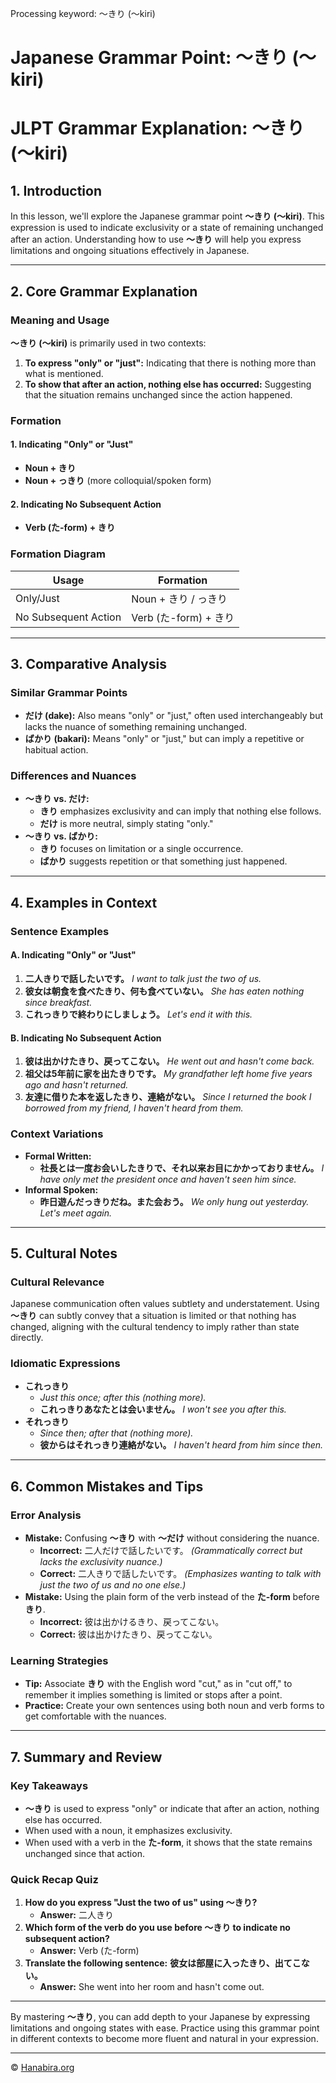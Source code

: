 Processing keyword: ～きり (〜kiri)
# Japanese Grammar Point: ～きり (〜kiri)
# JLPT Grammar Explanation: ～きり (〜kiri)
## 1. Introduction
In this lesson, we'll explore the Japanese grammar point **～きり (〜kiri)**. This expression is used to indicate exclusivity or a state of remaining unchanged after an action. Understanding how to use **～きり** will help you express limitations and ongoing situations effectively in Japanese.

---
## 2. Core Grammar Explanation
### Meaning and Usage
**～きり (〜kiri)** is primarily used in two contexts:
1. **To express "only" or "just":** Indicating that there is nothing more than what is mentioned.
2. **To show that after an action, nothing else has occurred:** Suggesting that the situation remains unchanged since the action happened.
### Formation
#### 1. Indicating "Only" or "Just"
- **Noun + きり**
- **Noun + っきり** (more colloquial/spoken form)
#### 2. Indicating No Subsequent Action
- **Verb (た-form) + きり**
### Formation Diagram
| Usage                            | Formation                    |
|----------------------------------|------------------------------|
| Only/Just                        | Noun + きり / っきり          |
| No Subsequent Action             | Verb (た-form) + きり         |
---
## 3. Comparative Analysis
### Similar Grammar Points
- **だけ (dake):** Also means "only" or "just," often used interchangeably but lacks the nuance of something remaining unchanged.
- **ばかり (bakari):** Means "only" or "just," but can imply a repetitive or habitual action.
### Differences and Nuances
- **～きり vs. だけ:**
  - **きり** emphasizes exclusivity and can imply that nothing else follows.
  - **だけ** is more neutral, simply stating "only."
- **～きり vs. ばかり:**
  - **きり** focuses on limitation or a single occurrence.
  - **ばかり** suggests repetition or that something just happened.
---
## 4. Examples in Context
### Sentence Examples
#### A. Indicating "Only" or "Just"
1. **二人きりで話したいです。**
   *I want to talk just the two of us.*
2. **彼女は朝食を食べたきり、何も食べていない。**
   *She has eaten nothing since breakfast.*
3. **これっきりで終わりにしましょう。**
   *Let's end it with this.*
#### B. Indicating No Subsequent Action
1. **彼は出かけたきり、戻ってこない。**
   *He went out and hasn't come back.*
2. **祖父は5年前に家を出たきりです。**
   *My grandfather left home five years ago and hasn't returned.*
3. **友達に借りた本を返したきり、連絡がない。**
   *Since I returned the book I borrowed from my friend, I haven't heard from them.*
### Context Variations
- **Formal Written:**
  - **社長とは一度お会いしたきりで、それ以来お目にかかっておりません。**
    *I have only met the president once and haven't seen him since.*
- **Informal Spoken:**
  - **昨日遊んだっきりだね。また会おう。**
    *We only hung out yesterday. Let's meet again.*
---
## 5. Cultural Notes
### Cultural Relevance
Japanese communication often values subtlety and understatement. Using **～きり** can subtly convey that a situation is limited or that nothing has changed, aligning with the cultural tendency to imply rather than state directly.
### Idiomatic Expressions
- **これっきり**
  - *Just this once; after this (nothing more).*
  - **これっきりあなたとは会いません。**
    *I won't see you after this.*
- **それっきり**
  - *Since then; after that (nothing more).*
  - **彼からはそれっきり連絡がない。**
    *I haven't heard from him since then.*
---
## 6. Common Mistakes and Tips
### Error Analysis
- **Mistake:** Confusing **～きり** with **～だけ** without considering the nuance.
  - **Incorrect:** 二人だけで話したいです。
    *(Grammatically correct but lacks the exclusivity nuance.)*
  - **Correct:** 二人きりで話したいです。
    *(Emphasizes wanting to talk with just the two of us and no one else.)*
- **Mistake:** Using the plain form of the verb instead of the **た-form** before **きり**.
  - **Incorrect:** 彼は出かけるきり、戻ってこない。
  - **Correct:** 彼は出かけたきり、戻ってこない。
### Learning Strategies
- **Tip:** Associate **きり** with the English word "cut," as in "cut off," to remember it implies something is limited or stops after a point.
- **Practice:** Create your own sentences using both noun and verb forms to get comfortable with the nuances.
---
## 7. Summary and Review
### Key Takeaways
- **～きり** is used to express "only" or indicate that after an action, nothing else has occurred.
- When used with a noun, it emphasizes exclusivity.
- When used with a verb in the **た-form**, it shows that the state remains unchanged since that action.
### Quick Recap Quiz
1. **How do you express "Just the two of us" using ～きり?**
   - **Answer:** 二人きり
2. **Which form of the verb do you use before ～きり to indicate no subsequent action?**
   - **Answer:** Verb (た-form)
3. **Translate the following sentence:**
   **彼女は部屋に入ったきり、出てこない。**
   - **Answer:** She went into her room and hasn't come out.
---
By mastering **～きり**, you can add depth to your Japanese by expressing limitations and ongoing states with ease. Practice using this grammar point in different contexts to become more fluent and natural in your expression.


---

© [Hanabira.org](https://hanabira.org)

